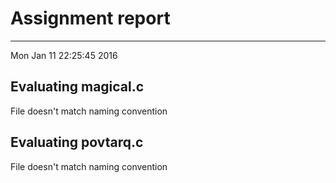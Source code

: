 # Assignment report
---
Mon Jan 11 22:25:45 2016

## Evaluating magical.c

File doesn't match naming convention

## Evaluating povtarq.c

File doesn't match naming convention

